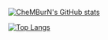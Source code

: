 [![CheMBurN's GitHub stats](https://github-readme-stats-git-master-pasindu-de-silvas-projects.vercel.app/api?username=CheMBurN695&include_all_commits=true)](https://github.com/CheMBurN695/github-readme-stats)  

[![Top Langs](https://github-readme-stats-git-master-pasindu-de-silvas-projects.vercel.app/api/top-langs/?username=CheMBurN695&size_weight=0.2&count_weight=0)](https://github.com/CheMBurN695/github-readme-stats)
<!--
**CheMBurN695/CheMBurN695** is a ✨ _special_ ✨ repository because its `README.md` (this file) appears on your GitHub profile.

Here are some ideas to get you started:

- 🔭 I’m currently working on ...
- 🌱 I’m currently learning ...
- 👯 I’m looking to collaborate on ...
- 🤔 I’m looking for help with ...
- 💬 Ask me about ...
- 📫 How to reach me: ...
- 😄 Pronouns: ...
- ⚡ Fun fact: ...
-->
